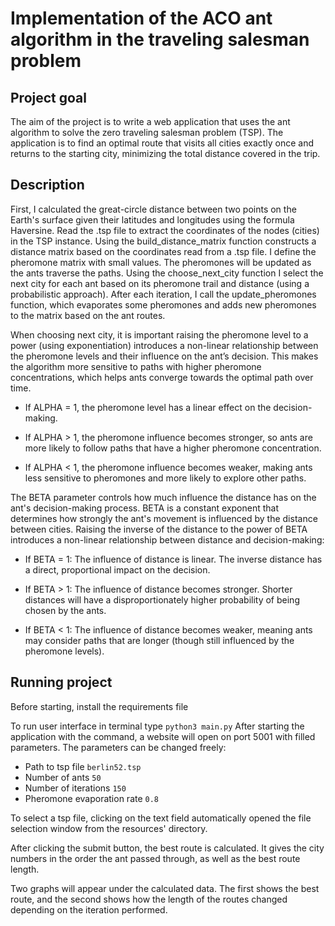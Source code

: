 # Implementation of the ACO ant algorithm in the traveling salesman problem

## Project goal
The aim of the project is to write a web application that uses the ant algorithm to 
solve the zero traveling salesman problem (TSP). The application is to find an optimal 
route that visits all cities exactly once and returns to the starting city, minimizing 
the total distance covered in the trip.

## Description

First, I calculated the great-circle distance between two points on the Earth's surface given their latitudes and longitudes using the formula Haversine.
Read the .tsp file to extract the coordinates of the nodes (cities) in the TSP instance.
Using the build_distance_matrix function constructs a distance matrix based on the coordinates read from a .tsp file.
I define the pheromone matrix with small values. The pheromones will be updated as the ants traverse the paths.
Using the choose_next_city function I select the next city for each ant based on its pheromone trail and distance (using a probabilistic approach).
After each iteration, I call the update_pheromones function, which evaporates some pheromones and adds new pheromones to the matrix based on the ant routes.


When choosing next city, it is important raising the pheromone level to a power (using exponentiation) introduces a non-linear relationship between 
the pheromone levels and their influence on the ant’s decision. This makes the algorithm more sensitive to paths with higher pheromone concentrations, 
which helps ants converge towards the optimal path over time.

* If ALPHA = 1, the pheromone level has a linear effect on the decision-making.

* If ALPHA > 1, the pheromone influence becomes stronger, so ants are more likely to follow paths that have a higher pheromone concentration.

* If ALPHA < 1, the pheromone influence becomes weaker, making ants less sensitive to pheromones and more likely to explore other paths.

The BETA parameter controls how much influence the distance has on the ant's decision-making process.
BETA is a constant exponent that determines how strongly the ant's movement is influenced by the distance between cities.
Raising the inverse of the distance to the power of BETA introduces a non-linear relationship between distance and decision-making:

* If BETA = 1: The influence of distance is linear. The inverse distance has a direct, proportional impact on the decision.

* If BETA > 1: The influence of distance becomes stronger. Shorter distances will have a disproportionately higher probability of being chosen by the ants.

* If BETA < 1: The influence of distance becomes weaker, meaning ants may consider paths that are longer (though still influenced by the pheromone levels).

## Running project
Before starting, install the requirements file

To run user interface in terminal type ```python3 main.py```
After starting the application with the command, a website will open on port 5001 with filled parameters. The parameters can be changed freely:
* Path to tsp file `berlin52.tsp`
* Number of ants `50`
* Number of iterations `150`
* Pheromone evaporation rate `0.8`

To select a tsp file, clicking on the text field automatically opened the file selection window from the resources' directory.

After clicking the submit button, the best route is calculated. It gives the city numbers in the order the ant passed through, as well as the best route length.

Two graphs will appear under the calculated data. The first shows the best route, and the second shows how the length of the routes changed depending on the iteration performed.

